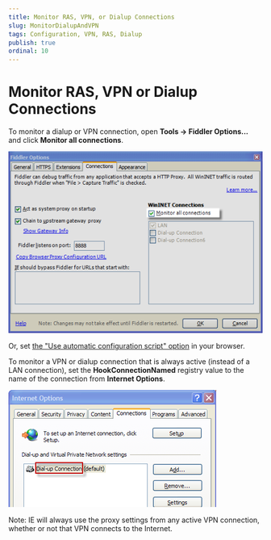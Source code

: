 ```yaml
---
title: Monitor RAS, VPN, or Dialup Connections
slug: MonitorDialupAndVPN
tags: Configuration, VPN, RAS, Dialup
publish: true
ordinal: 10
---
```


Monitor RAS, VPN or Dialup Connections
======================================

To monitor a dialup or VPN connection, open **Tools -> Fiddler Options...** and click **Monitor all connections**.

![Monitor all connections][1]

Or, set [the "Use automatic configuration script" option][2] in your browser.

To monitor a VPN or dialup connection that is always active (instead of a LAN connection), set the **HookConnectionNamed** registry value to the name of the connection from **Internet Options**. 

![Connection Name][3]

Note: IE will always use the proxy settings from any active VPN connection, whether or not that VPN connects to the Internet.

[1]: ../../images/MonitorDialupAndVPN/MonitorAllConnections.png
[2]: ./ConfigureBrowsers
[3]: ../../images/MonitorDialupAndVPN/ConnectionName.png
